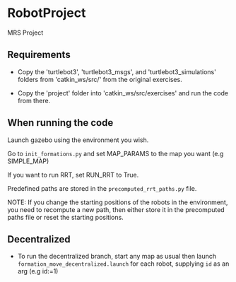 # RobotProject
MRS Project

## Requirements
* Copy the 'turtlebot3', 'turtlebot3_msgs', and 'turtlebot3\_simulations' folders from 'catkin\_ws/src/' from the original exercises.

* Copy the 'project' folder into 'catkin\_ws/src/exercises' and run the code from there.

## When running the code
Launch gazebo using the environment you wish.

Go to `init_formations.py` and set MAP\_PARAMS to the map you want (e.g SIMPLE\_MAP)

If you want to run RRT, set RUN\_RRT to True.

Predefined paths are stored in the `precomputed_rrt_paths.py` file.

NOTE: If you change the starting positions of the robots in the environment, you need to recompute a new path, then either store it in the precomputed paths file or reset the starting positions.

## Decentralized
* To run the decentralized branch, start any map as usual then launch `formation_move_decentralized.launch` for each robot, supplying `id` as an arg (e.g id:=1)

